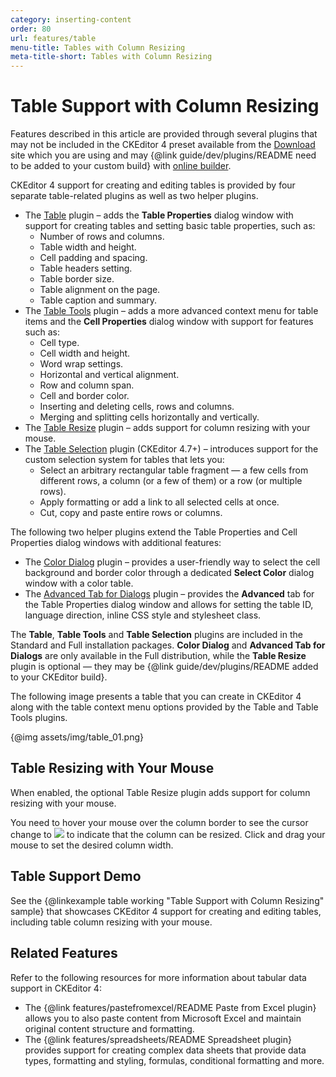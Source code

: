 ```yaml
---
category: inserting-content
order: 80
url: features/table
menu-title: Tables with Column Resizing
meta-title-short: Tables with Column Resizing
---
```

<!--
Copyright (c) 2003-2023, CKSource Holding sp. z o.o. All rights reserved.
For licensing, see LICENSE.md.
-->

# Table Support with Column Resizing

<info-box info="">
 Features described in this article are provided through several plugins that may not be included in the CKEditor 4 preset available from the <a href="https://ckeditor.com/ckeditor-4/download/">Download</a> site which you are using and may {@link guide/dev/plugins/README need to be added to your custom build} with <a href="https://ckeditor.com/cke4/builder">online builder</a>.
</info-box>

CKEditor 4 support for creating and editing tables is provided by four separate table-related plugins as well as two helper plugins.

* The [Table](https://ckeditor.com/cke4/addon/table) plugin &ndash; adds the **Table Properties** dialog window with support for creating tables and setting basic table properties, such as:
	* Number of rows and columns.
	* Table width and height.
	* Cell padding and spacing.
	* Table headers setting.
	* Table border size.
	* Table alignment on the page.
	* Table caption and summary.
* The [Table Tools](https://ckeditor.com/cke4/addon/tabletools) plugin &ndash; adds a more advanced context menu for table items and the **Cell Properties** dialog window with support for features such as:
	* Cell type.
	* Cell width and height.
	* Word wrap settings.
	* Horizontal and vertical alignment.
	* Row and column span.
	* Cell and border color.
	* Inserting and deleting cells, rows and columns.
	* Merging and splitting cells horizontally and vertically.
* The [Table Resize](https://ckeditor.com/cke4/addon/tableresize) plugin &ndash; adds support for column resizing with your mouse.
* The [Table Selection](https://ckeditor.com/cke4/addon/tableselection) plugin (CKEditor 4.7+) &ndash; introduces support for the custom selection system for tables that lets you:
	* Select an arbitrary rectangular table fragment &mdash; a few cells from different rows, a column (or a few of them) or a row (or multiple rows).
	* Apply formatting or add a link to all selected cells at once.
	* Cut, copy and paste entire rows or columns.

The following two helper plugins extend the Table Properties and Cell Properties dialog windows with additional features:

* The [Color Dialog](https://ckeditor.com/cke4/addon/colordialog) plugin &ndash; provides a user-friendly way to select the cell background and border color through a dedicated **Select Color** dialog window with a color table.
* The [Advanced Tab for Dialogs](https://ckeditor.com/cke4/addon/dialogadvtab) plugin &ndash; provides the **Advanced** tab for the Table Properties dialog window and allows for setting the table ID, language direction, inline CSS style and stylesheet class.

The **Table**, **Table Tools** and **Table Selection** plugins are included in the Standard and Full installation packages. **Color Dialog** and  **Advanced Tab for Dialogs** are only available in the Full distribution, while the **Table Resize** plugin is optional &mdash; they may be {@link guide/dev/plugins/README added to your CKEditor build}.

The following image presents a table that you can create in CKEditor 4 along with the table context menu options provided by the Table and Table Tools plugins.

{@img assets/img/table_01.png}

## Table Resizing with Your Mouse

When enabled, the optional Table Resize plugin adds support for column resizing with your mouse.

You need to hover your mouse over the column border to see the cursor change to <img class="inline" src="%BASE_PATH%/assets/img/col_resize_cursor.png"> to indicate that the column can be resized. Click and drag your mouse to set the desired column width.

## Table Support Demo

See the {@linkexample table working "Table Support with Column Resizing" sample} that showcases CKEditor 4 support for creating and editing tables, including table column resizing with your mouse.

## Related Features

Refer to the following resources for more information about tabular data support in CKEditor 4:

* The {@link features/pastefromexcel/README Paste from Excel plugin} allows you to also paste content from Microsoft Excel and maintain original content structure and formatting.
* The {@link features/spreadsheets/README Spreadsheet plugin} provides support for creating complex data sheets that provide data types, formatting and styling, formulas, conditional formatting and more.
